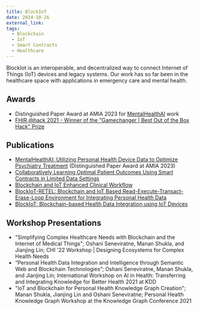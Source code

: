 ```yaml
---
title: BlockIoT
date: 2024-10-26
external_link: 
tags:
  - Blockchain
  - IoT
  - Smart Contracts
  - Healthcare
---
```


BlockIot is an interoperable, and decentralized way to connect Internet of Things (IoT) devices and legacy systems. Our work has so far been in the healthcare space with applications in emergency care and mental health.

## Awards

- Distinguished Paper Award at AMIA 2023 for [MentalHealthAI](/publications/shukla-2023-mental-health-ai) work
- [FHIR @hack 2021 - Winner of the "Gamechanger | Best Out of the Box Hack" Prize](https://devpost.com/software/emsights)

## Publications

- [MentalHealthAI: Utilizing Personal Health Device Data to Optimize Psychiatry Treatment](/publications/shukla-2023-mental-health-ai) (Distinguished Paper Award at AMIA 2023)
- [Collaboratively Learning Optimal Patient Outcomes Using Smart Contracts
in Limited Data Settings](/publications/shukla-2022-collaboratively)
- [Blockchain and IoT Enhanced Clinical Workflow](/publications/shukla-2022-blockchain)
- [BlockIoT-RETEL: Blockchain and IoT Based Read-Execute-Transact-Erase-Loop
  Environment for Integrating Personal Health Data](/publications/shukla-2021-blockiotretel)
- [BlockIoT: Blockchain-based Health Data Integration using IoT Devices](/publications/shukla-2021-blockiot)

## Workshop Presentations

- "Simplifying Complex Healthcare Needs with Blockchain and the Internet of Medical Things"; Oshani Seneviratne, Manan Shukla, and Jianjing Lin; CHI '22 Workshop | Designing Ecosystems for Complex Health Needs
- “Personal Health Data Integration and Intelligence through Semantic Web and Blockchain Technologies”; Oshani Seneviratne, Manan Shukla, and Jianjing Lin; International Workshop on AI in Health: Transferring and Integrating Knowledge for Better Health 2021 at KDD
- "IoT and Blockchain for Personal Health Knowledge Graph Creation"; Manan Shukla, Jianjing Lin and Oshani Seneviratne; Personal Health Knowledge Graph Workshop at the Knowledge Graph Conference 2021